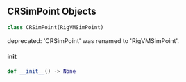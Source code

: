 ## CRSimPoint Objects

```python
class CRSimPoint(RigVMSimPoint)
```

deprecated: 'CRSimPoint' was renamed to 'RigVMSimPoint'.

<a id="unreal.CRSimPoint.__init__"></a>

#### __init__

```python
def __init__() -> None
```

<a id="unreal.RigVMFunction_ControlFlowBase"></a>